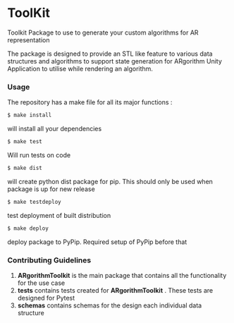 # ToolKit
Toolkit Package to use to generate your custom algorithms for AR representation

The package is designed to provide an STL like feature to various data structures and algorithms to support state generation for ARgorithm Unity Application to utilise while rendering an algorithm.

### Usage

The repository has a make file for all its major functions :

```bash
$ make install
```
will install all your dependencies

```bash
$ make test
```
Will run tests on code

```bash
$ make dist
```
will create python dist package for pip. This should only be used when package is up for new release

```bash
$ make testdeploy
```
test deployment of built distribution

```bash
$ make deploy
```
deploy package to PyPip. Required setup of PyPip before that

### Contributing Guidelines

1. **ARgorithmToolkit** is the main package that contains all the functionality for the use case
2. **tests** contains tests created for **ARgorithmToolkit** . These tests are designed for Pytest
3. **schemas** contains schemas for the design each individual data structure